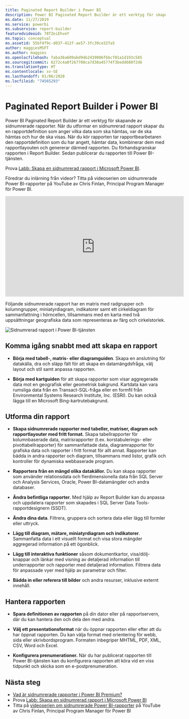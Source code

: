```yaml
---
title: Paginated Report Builder i Power BI
description: Power BI Paginated Report Builder är ett verktyg för skapande av sidnumrerade rapporter.
ms.date: 11/27/2019
ms.service: powerbi
ms.subservice: report-builder
featuredvideoid: 78TZeiEhveY
ms.topic: conceptual
ms.assetid: 55bf4f9c-d037-412f-ae57-3fc39ce32fa5
author: maggiesMSFT
ms.author: maggies
ms.openlocfilehash: faba36a609abd94b2439006fbbcf01a1d193c585
ms.sourcegitcommit: 6272c4a0f267708ca7d38a45774f3bedd680f2d6
ms.translationtype: HT
ms.contentlocale: sv-SE
ms.lasthandoff: 01/06/2020
ms.locfileid: "74565293"
---
```

# <a name="power-bi-paginated-report-builder"></a>Paginated Report Builder i Power BI

 Power BI Paginated Report Builder är ett verktyg för skapande av sidnumrerade rapporter.  När du utformar en sidnumrerad rapport skapar du en rapportdefinition som anger vilka data som ska hämtas, var de ska hämtas och hur de ska visas. När du kör rapporten tar rapportbearbetaren den rapportdefinition som du har angett, hämtar data, kombinerar dem med rapportlayouten och genererar därmed rapporten. Du förhandsgranskar rapporten i Report Builder. Sedan publicerar du rapporten till Power BI-tjänsten.

Prova [Labb: Skapa en sidnumrerad rapport i Microsoft Power BI](https://www.microsoft.com/handsonlabs/selfpacedlabs/details/SQ00208).

Föredrar du inlärning från videor? Titta på videoserien om sidnumrerade Power BI-rapporter på YouTube av Chris Finlan, Principal Program Manager för Power BI.

<iframe width="560" height="315" src="https://www.youtube.com/embed/78TZeiEhveY?list=PLx7LcKtN_gq-JVzM6L8xNNxX7kts-KflJ" frameborder="0" allowfullscreen></iframe>

Följande sidnumrerade rapport har en matris med radgrupper och kolumngrupper, miniatyrdiagram, indikatorer samt ett cirkeldiagram för sammanfattning i hörncellen, tillsammans med en karta med två uppsättningar geografiska data som representeras av färg och cirkelstorlek.  

![Sidnumrerad rapport i Power BI-tjänsten](media/report-builder-power-bi/report-builder-get-started-paginated-report.png)

##  <a name="JumpStartReptCreation"></a> Komma igång snabbt med att skapa en rapport  
 
-   **Börja med tabell-, matris- eller diagramguiden**. Skapa en anslutning för datakälla, dra och släpp fält för att skapa en datamängdsfråga, välj layout och stil samt anpassa rapporten.  
  
-   **Börja med kartguiden** för att skapa rapporter som visar aggregerade data mot en geografisk eller geometrisk bakgrund. Kartdata kan vara rumsliga data från en Transact-SQL-fråga eller en formfil från Environmental Systems Research Institute, Inc. (ESRI). Du kan också lägga till en Microsoft Bing-kartrutebakgrund.  

##  <a name="DesignRept"></a> Utforma din rapport  
  
-   **Skapa sidnumrerade rapporter med tabeller, matriser, diagram och rapportlayouter med fritt format.** Skapa tabellrapporter för kolumnbaserade data, matrisrapporter (t.ex. korstabulerings- eller pivottabellrapporter) för sammanfattade data, diagramrapporter för grafiska data och rapporter i fritt format för allt annat. Rapporter kan bädda in andra rapporter och diagram, tillsammans med listor, grafik och kontroller för dynamiska webbaserade program.  
  
-   **Rapportera från en mängd olika datakällor.** Du kan skapa rapporter som använder relationsdata och flerdimensionella data från SQL Server och Analysis Services, Oracle, Power BI-datamängder och andra databaser.  
  
-   **Ändra befintliga rapporter.** Med hjälp av Report Builder kan du anpassa och uppdatera rapporter som skapades i SQL Server Data Tools-rapportdesignern (SSDT).  
  
-   **Ändra dina data**. Filtrera, gruppera och sortera data eller lägg till formler eller uttryck.  

-   **Lägg till diagram, mätare, miniatyrdiagram och indikatorer**. Sammanfatta data i ett visuellt format och visa stora mängder aggregerad information på ett ögonblick.  
  
-   **Lägg till interaktiva funktioner** såsom dokumentkartor, visa/dölj-knappar och länkar med visning av detaljerad information till underrapporter och rapporter med detaljerad information. Filtrera data för anpassade vyer med hjälp av parametrar och filter.  
  
-   **Bädda in eller referera till bilder** och andra resurser, inklusive externt innehåll.  
  
##  <a name="ManageRpt"></a> Hantera rapporten  
  
-   **Spara definitionen av rapporten** på din dator eller på rapportservern, där du kan hantera den och dela den med andra.  
  
-   **Välj ett presentationsformat** när du öppnar rapporten eller efter att du har öppnat rapporten. Du kan välja format med orientering för webb, sida eller skrivbordsprogram. Formaten inbegriper MHTML, PDF, XML, CSV, Word och Excel.  
  
-   **Konfigurera prenumerationer.** När du har publicerat rapporten till Power BI-tjänsten kan du konfigurera rapporten att köra vid en viss tidpunkt och skicka som en e-postprenumeration.  

## <a name="next-steps"></a>Nästa steg

- [Vad är sidnumrerade rapporter i Power BI Premium?](paginated-reports-report-builder-power-bi.md)
- Prova [Labb: Skapa en sidnumrerad rapport i Microsoft Power BI](https://www.microsoft.com/handsonlabs/selfpacedlabs/details/SQ00208)
- Titta på [videoserien om sidnumrerade Power BI-rapporter](https://www.youtube.com/watch?v=78TZeiEhveY&list=PLx7LcKtN_gq-JVzM6L8xNNxX7kts-KflJ) på YouTube av Chris Finlan, Principal Program Manager för Power BI